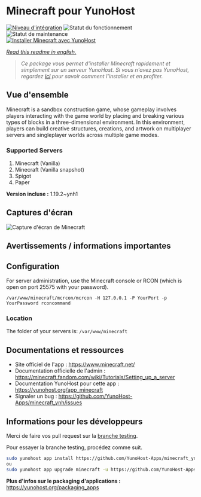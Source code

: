 <!--
N.B.: This README was automatically generated by https://github.com/YunoHost/apps/tree/master/tools/README-generator
It shall NOT be edited by hand.
-->

# Minecraft pour YunoHost

[![Niveau d'intégration](https://dash.yunohost.org/integration/minecraft.svg)](https://dash.yunohost.org/appci/app/minecraft) ![Statut du fonctionnement](https://ci-apps.yunohost.org/ci/badges/minecraft.status.svg) ![Statut de maintenance](https://ci-apps.yunohost.org/ci/badges/minecraft.maintain.svg)  
[![Installer Minecraft avec YunoHost](https://install-app.yunohost.org/install-with-yunohost.svg)](https://install-app.yunohost.org/?app=minecraft)

*[Read this readme in english.](./README.md)*

> *Ce package vous permet d'installer Minecraft rapidement et simplement sur un serveur YunoHost.
Si vous n'avez pas YunoHost, regardez [ici](https://yunohost.org/#/install) pour savoir comment l'installer et en profiter.*

## Vue d'ensemble

Minecraft is a sandbox construction game, whose gameplay involves players interacting with the game world by placing and breaking various types of blocks in a three-dimensional environment. In this environment, players can build creative structures, creations, and artwork on multiplayer servers and singleplayer worlds across multiple game modes.

### Supported Servers
 
1. Minecraft (Vanilla)
2. Minecraft (Vanilla snapshot)
3. Spigot
4. Paper


**Version incluse :** 1.19.2~ynh1


## Captures d'écran

![Capture d'écran de Minecraft](./doc/screenshots/image.jpg)

## Avertissements / informations importantes

## Configuration

For server administration, use the Minecraft console or RCON (which is open on port 25575 with your password).

```
/var/www/minecraft/mcrcon/mcrcon -H 127.0.0.1 -P YourPort -p YourPassword rconcommand
``` 

### Location

The folder of your servers is: `/var/www/minecraft`

## Documentations et ressources

* Site officiel de l'app : <https://www.minecraft.net/>
* Documentation officielle de l'admin : <https://minecraft.fandom.com/wiki/Tutorials/Setting_up_a_server>
* Documentation YunoHost pour cette app : <https://yunohost.org/app_minecraft>
* Signaler un bug : <https://github.com/YunoHost-Apps/minecraft_ynh/issues>

## Informations pour les développeurs

Merci de faire vos pull request sur la [branche testing](https://github.com/YunoHost-Apps/minecraft_ynh/tree/testing).

Pour essayer la branche testing, procédez comme suit.

``` bash
sudo yunohost app install https://github.com/YunoHost-Apps/minecraft_ynh/tree/testing --debug
ou
sudo yunohost app upgrade minecraft -u https://github.com/YunoHost-Apps/minecraft_ynh/tree/testing --debug
```

**Plus d'infos sur le packaging d'applications :** <https://yunohost.org/packaging_apps>
